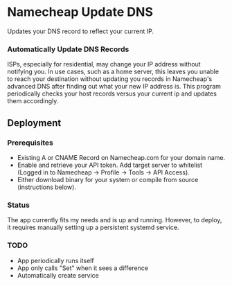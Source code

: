 # Namecheap Update DNS

Updates your DNS record to reflect your current IP.

### Automatically Update DNS Records

ISPs, especially for residential, may change your IP address without notifying you. In use cases, such as a home server, this leaves you unable to reach your destination without updating you records in Namecheap's advanced DNS after finding out what your new IP address is. This program periodically checks your host records versus your current ip and updates them accordingly.

## Deployment

### Prerequisites

- Existing A or CNAME Record on Namecheap.com for your domain name.
- Enable and retrieve your API token. Add target server to whitelist (Logged in to Namecheap -> Profile -> Tools -> API Access).
- Either download binary for your system or compile from source (instructions below).

### Status

The app currently fits my needs and is up and running. However, to deploy, it requires manually setting up a persistent systemd service.

### TODO

- App periodically runs itself
- App only calls "Set" when it sees a difference
- Automatically create service
